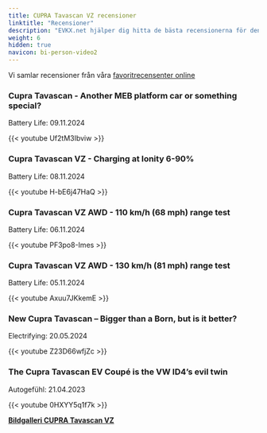 ```yaml
---
title: CUPRA Tavascan VZ recensioner
linktitle: "Recensioner"
description: "EVKX.net hjälper dig hitta de bästa recensionerna för denna modell."
weight: 6
hidden: true
navicon: bi-person-video2
---
```

Vi samlar recensioner från våra [favoritrecensenter online](../../../../../guides/evreviewers/)

<div class="container text-center shadow p-2 pe-4 mb-5 bg-body-tertiary rounded border">
<h3>Cupra Tavascan - Another MEB platform car or something special?</h3>
<p>Battery Life: 09.11.2024</p>

{{< youtube Uf2tM3Ibviw >}}

</div>
<div class="container text-center shadow p-2 pe-4 mb-5 bg-body-tertiary rounded border">
<h3>Cupra Tavascan VZ - Charging at Ionity 6-90%</h3>
<p>Battery Life: 08.11.2024</p>

{{< youtube H-bE6j47HaQ >}}

</div>
<div class="container text-center shadow p-2 pe-4 mb-5 bg-body-tertiary rounded border">
<h3>Cupra Tavascan VZ AWD - 110 km/h (68 mph) range test</h3>
<p>Battery Life: 06.11.2024</p>

{{< youtube PF3po8-Imes >}}

</div>
<div class="container text-center shadow p-2 pe-4 mb-5 bg-body-tertiary rounded border">
<h3>Cupra Tavascan VZ AWD - 130 km/h (81 mph) range test</h3>
<p>Battery Life: 05.11.2024</p>

{{< youtube Axuu7JKkemE >}}

</div>
<div class="container text-center shadow p-2 pe-4 mb-5 bg-body-tertiary rounded border">
<h3>New Cupra Tavascan – Bigger than a Born, but is it better?</h3>
<p>Electrifying: 20.05.2024</p>

{{< youtube Z23D66wfjZc >}}

</div>
<div class="container text-center shadow p-2 pe-4 mb-5 bg-body-tertiary rounded border">
<h3>The Cupra Tavascan EV Coupé is the VW ID4’s evil twin</h3>
<p>Autogefühl: 21.04.2023</p>

{{< youtube 0HXYY5q1f7k >}}

</div>
<div class="mt-3 mb-3">
<a href="../gallery/" class="text-decoration-none text-black">
<strong><i class="bi-arrow-left"></i>Bildgalleri  </strong>
</a>
<a href="../" class="text-decoration-none text-black float-end">
<strong>CUPRA Tavascan VZ <i class="bi-arrow-right"></i></strong>
</a>
</div>
